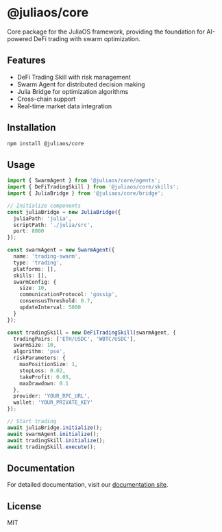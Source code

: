 # @juliaos/core

Core package for the JuliaOS framework, providing the foundation for AI-powered DeFi trading with swarm optimization.

## Features

- DeFi Trading Skill with risk management
- Swarm Agent for distributed decision making
- Julia Bridge for optimization algorithms
- Cross-chain support
- Real-time market data integration

## Installation

```bash
npm install @juliaos/core
```

## Usage

```typescript
import { SwarmAgent } from '@juliaos/core/agents';
import { DeFiTradingSkill } from '@juliaos/core/skills';
import { JuliaBridge } from '@juliaos/core/bridge';

// Initialize components
const juliaBridge = new JuliaBridge({
  juliaPath: 'julia',
  scriptPath: './julia/src',
  port: 8000
});

const swarmAgent = new SwarmAgent({
  name: 'trading-swarm',
  type: 'trading',
  platforms: [],
  skills: [],
  swarmConfig: {
    size: 10,
    communicationProtocol: 'gossip',
    consensusThreshold: 0.7,
    updateInterval: 5000
  }
});

const tradingSkill = new DeFiTradingSkill(swarmAgent, {
  tradingPairs: ['ETH/USDC', 'WBTC/USDC'],
  swarmSize: 10,
  algorithm: 'pso',
  riskParameters: {
    maxPositionSize: 1,
    stopLoss: 0.02,
    takeProfit: 0.05,
    maxDrawdown: 0.1
  },
  provider: 'YOUR_RPC_URL',
  wallet: 'YOUR_PRIVATE_KEY'
});

// Start trading
await juliaBridge.initialize();
await swarmAgent.initialize();
await tradingSkill.initialize();
await tradingSkill.execute();
```

## Documentation

For detailed documentation, visit our [documentation site](https://docs.juliaos.ai).

## License

MIT 